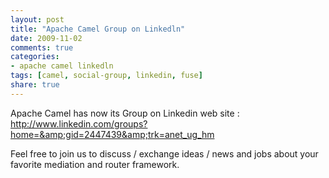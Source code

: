 ```yaml
---
layout: post
title: "Apache Camel Group on Linkedln"
date: 2009-11-02
comments: true
categories:
- apache camel linkedln
tags: [camel, social-group, linkedin, fuse]
share: true
---
```


Apache Camel has now its Group on Linkedin web site : <a href="http://www.linkedin.com/groups?home=&amp;gid=2447439&amp;trk=anet_ug_hm">http://www.linkedin.com/groups?home=&amp;gid=2447439&amp;trk=anet_ug_hm</a>

Feel free to join us to discuss / exchange ideas / news and jobs about your favorite mediation and router framework.

